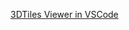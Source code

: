 [3DTiles Viewer in VSCode](https://marketplace.visualstudio.com/items?itemName=chenxuanxuan.3dtile-viewer)
